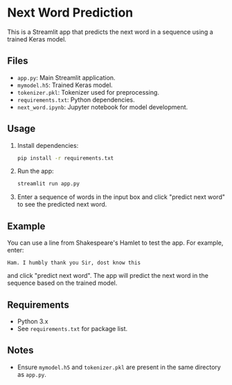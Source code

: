 # Next Word Prediction

This is a Streamlit app that predicts the next word in a sequence using a trained Keras model.

## Files

- `app.py`: Main Streamlit application.
- `mymodel.h5`: Trained Keras model.
- `tokenizer.pkl`: Tokenizer used for preprocessing.
- `requirements.txt`: Python dependencies.
- `next_word.ipynb`: Jupyter notebook for model development.

## Usage

1. Install dependencies:
    ```sh
    pip install -r requirements.txt
    ```

2. Run the app:
    ```sh
    streamlit run app.py
    ```

3. Enter a sequence of words in the input box and click "predict next word" to see the predicted next word.

## Example

You can use a line from Shakespeare's Hamlet to test the app. For example, enter:

```
Ham. I humbly thank you Sir, dost know this
```

and click "predict next word". The app will predict the next word in the sequence based on the trained model.

## Requirements

- Python 3.x
- See `requirements.txt` for package list.

## Notes

- Ensure `mymodel.h5` and `tokenizer.pkl` are present in the same directory as `app.py`.